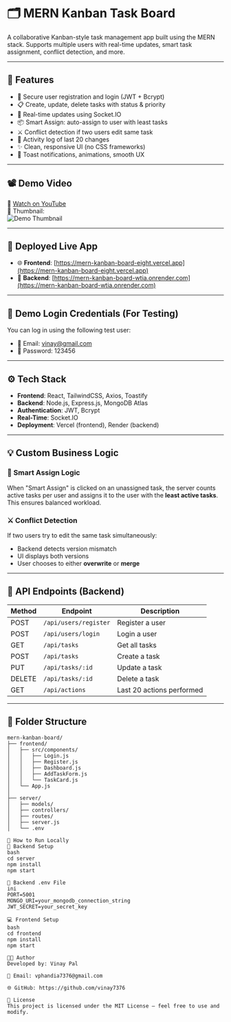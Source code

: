 # 🗂️ MERN Kanban Task Board

A collaborative Kanban-style task management app built using the MERN stack. Supports multiple users with real-time updates, smart task assignment, conflict detection, and more.

---

## 🔐 Features

- 🔐 Secure user registration and login (JWT + Bcrypt)
- 📋 Create, update, delete tasks with status & priority
- 🔄 Real-time updates using Socket.IO
- 📦 Smart Assign: auto-assign to user with least tasks
- ⚔️ Conflict detection if two users edit same task
- 🧾 Activity log of last 20 changes
- ✨ Clean, responsive UI (no CSS frameworks)
- 💬 Toast notifications, animations, smooth UX

---

## 📽️ Demo Video

🎥 [Watch on YouTube](https://youtu.be/KrmddI5ngPs)  
📸 Thumbnail:  
![Demo Thumbnail](https://img.youtube.com/vi/KrmddI5ngPs/0.jpg)

---

## 🚀 Deployed Live App

- 🌐 **Frontend**: [https://mern-kanban-board-eight.vercel.app](https://mern-kanban-board-eight.vercel.app)  
- 🔗 **Backend**: [https://mern-kanban-board-wtia.onrender.com](https://mern-kanban-board-wtia.onrender.com)

---
## 🔐 Demo Login Credentials (For Testing)

You can log in using the following test user:

- 📧 Email: vinay@gmail.com  
- 🔑 Password: 123456

---

## ⚙️ Tech Stack

- **Frontend**: React, TailwindCSS, Axios, Toastify
- **Backend**: Node.js, Express.js, MongoDB Atlas
- **Authentication**: JWT, Bcrypt
- **Real-Time**: Socket.IO
- **Deployment**: Vercel (frontend), Render (backend)

---

## 💡 Custom Business Logic

### 🧠 Smart Assign Logic

When "Smart Assign" is clicked on an unassigned task, the server counts active tasks per user and assigns it to the user with the **least active tasks**. This ensures balanced workload.

### ⚔️ Conflict Detection

If two users try to edit the same task simultaneously:
- Backend detects version mismatch
- UI displays both versions
- User chooses to either **overwrite** or **merge**

---

## 📜 API Endpoints (Backend)

| Method | Endpoint              | Description               |
|--------|------------------------|---------------------------|
| POST   | `/api/users/register` | Register a user           |
| POST   | `/api/users/login`    | Login a user              |
| GET    | `/api/tasks`          | Get all tasks             |
| POST   | `/api/tasks`          | Create a task             |
| PUT    | `/api/tasks/:id`      | Update a task             |
| DELETE | `/api/tasks/:id`      | Delete a task             |
| GET    | `/api/actions`        | Last 20 actions performed |

---

## 📂 Folder Structure

```plaintext
mern-kanban-board/
├── frontend/
│   ├── src/components/
│   │   ├── Login.js
│   │   ├── Register.js
│   │   ├── Dashboard.js
│   │   ├── AddTaskForm.js
│   │   └── TaskCard.js
│   └── App.js
│
├── server/
│   ├── models/
│   ├── controllers/
│   ├── routes/
│   ├── server.js
│   └── .env

🧠 How to Run Locally
🔧 Backend Setup
bash
cd server
npm install
npm start

🔑 Backend .env File
ini
PORT=5001
MONGO_URI=your_mongodb_connection_string
JWT_SECRET=your_secret_key

💻 Frontend Setup
bash
cd frontend
npm install
npm start

👨‍💻 Author
Developed by: Vinay Pal

📧 Email: vphandia7376@gmail.com

🌐 GitHub: https://github.com/vinay7376

📄 License
This project is licensed under the MIT License — feel free to use and modify.

